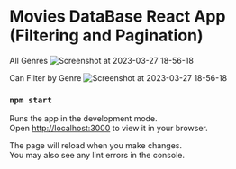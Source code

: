 # Movies DataBase React App (Filtering and Pagination)
All Genres
![Screenshot at 2023-03-27 18-56-18](https://user-images.githubusercontent.com/52403079/227951308-7552e689-9387-46fd-9a85-936d1dbba0d5.png)

Can Filter by Genre
![Screenshot at 2023-03-27 18-56-18](https://user-images.githubusercontent.com/52403079/227951334-59e28a87-41b2-4dd0-aa6f-da9d805885e2.png)


### `npm start`

Runs the app in the development mode.\
Open [http://localhost:3000](http://localhost:3000) to view it in your browser.

The page will reload when you make changes.\
You may also see any lint errors in the console.
